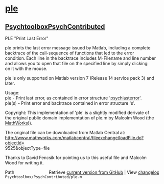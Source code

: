 # [ple](ple)
## [Psychtoolbox](Psychtoolbox)[PsychContributed](PsychContributed)

PLE "Print Last Error"  
  
ple prints the last error message issued by Matlab, including a complete  
backtrace of the call-sequence of functions that led to the error  
condition. Each line in the backtrace includes M-Filename and line number  
and allows you to open that file on the specified line by simply clicking  
on it with the mouse.  
  
ple is only supported on Matlab version 7 (Release 14 service pack 3) and later.  
  
Usage:  
ple     - Print last error, as contained in error structure '[psychlasterror](psychlasterror)'.  
ple(s)  - Print error and backtrace contained in error structure 's'.  
  
Copyright: This implementation of 'ple' is a slightly modified derivate of  
the original public domain implementation of ple.m by Malcolm Wood (the [MathWorks)](MathWorks)).  
  
The original file can be downloaded from Matlab Central at:  
http://www.mathworks.com/matlabcentral/fileexchange/loadFile.do?objectId=  
9525&objectType=file  
  
Thanks to David Fencsik for pointing us to this useful file and Malcolm  
Wood for writing it.  
  




<div class="code_header" style="text-align:right;">
  <span style="float:left;">Path&nbsp;&nbsp;</span> <span class="counter">Retrieve <a href=
  "https://raw.github.com/Psychtoolbox-3/Psychtoolbox-3/beta/Psychtoolbox/PsychContributed/ple.m">current version from GitHub</a> | View <a href=
  "https://github.com/Psychtoolbox-3/Psychtoolbox-3/commits/beta/Psychtoolbox/PsychContributed/ple.m">changelog</a></span>
</div>
<div class="code">
  <code>Psychtoolbox/PsychContributed/ple.m</code>
</div>

